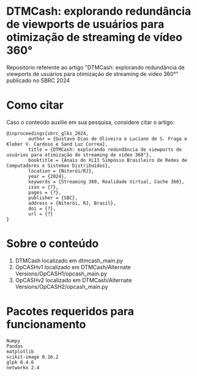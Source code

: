 # DTMCash: explorando redundância de viewports de usuários para otimização de streaming de vídeo 360°
Repositório referente ao artigo "DTMCash: explorando redundância de viewports de usuários para otimização de streaming de vídeo 360°" publicado no SBRC 2024 

# Como citar
Caso o conteúdo auxilie em sua pesquisa, considere citar o artigo:
```
@inproceedings{sbrc_glks_2024,
        author = {Gustavo Dias de Oliveira e Luciano de S. Fraga e Kleber V. Cardoso e Sand Luz Correa},
        title = {DTMCash: explorando redundância de viewports de usuários para otimização de streaming de vídeo 360°},
        booktitle = {Anais do XLII Simpósio Brasileiro de Redes de Computadores e Sistemas Distribuídos},
        location = {Niterói/RJ},
        year = {2024},
        keywords = {Streaming 360, Realidade Virtual, Cache 360},
        issn = {?},
        pages = {?},
        publisher = {SBC},
        address = {Niterói, RJ, Brasil},
        doi = {?},
        url = {?}
}
```
# Sobre o conteúdo
1. DTMCash localizado em dtmcash_main.py
2. OpCASHv1 localizado em DTMCash/Alternate Versions/OpCASH1/opcash_main.py
3. OpCASHv2 localizado em DTMCash/Alternate Versions/OpCASH2/opcash_main.py
   
# Pacotes requeridos para funcionamento


    Numpy
    Pandas
    matplotlib
    scikit-image 0.16.2
    glpk 0.4.6
    networkx 2.4
